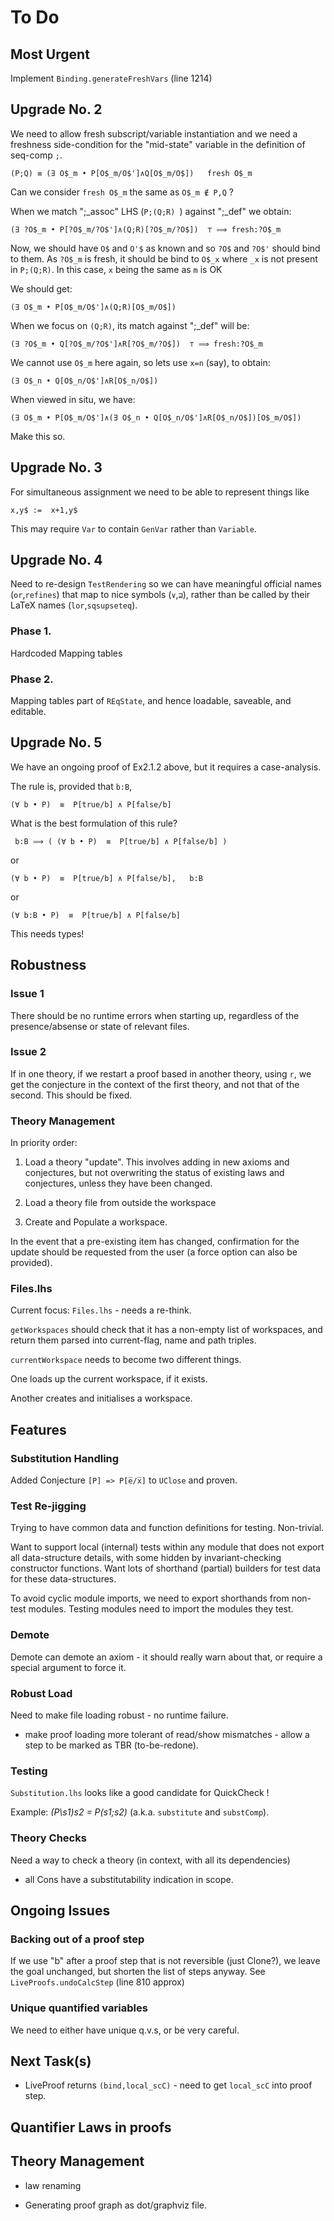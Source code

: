 # To Do

## Most Urgent

Implement `Binding.generateFreshVars` (line 1214)

## Upgrade No. 2

We need to allow fresh subscript/variable instantiation
and we need a freshness side-condition for the "mid-state" variable in the definition of seq-comp `;`.

```
(P;Q) ≡ (∃ O$_m • P[O$_m/O$']∧Q[O$_m/O$])   fresh O$_m
```
Can we consider `fresh O$_m` the same as `O$_m ∉ P,Q` ?

When we match ";\_assoc" LHS (`P;(Q;R) `) against ";\_def" we obtain:

```
(∃ ?O$_m • P[?O$_m/?O$']∧(Q;R)[?O$_m/?O$])  ⊤ ⟹ fresh:?O$_m
```
Now, we should have `O$` and `O'$` as known
and so `?O$` and `?O$'` should bind to them. 
As `?O$_m` is fresh, it should be bind to `O$_x` where `_x` is not present in `P;(Q;R)`. In this case, `x` being the same as `m`
is OK

We should get:

```
(∃ O$_m • P[O$_m/O$']∧(Q;R)[O$_m/O$]) 
```

When we focus on `(Q;R)`, its match against ";\_def" will be:

```
(∃ ?O$_m • Q[?O$_m/?O$']∧R[?O$_m/?O$])  ⊤ ⟹ fresh:?O$_m
```

We cannot use `O$_m` here again, so lets use `x=n` (say), to obtain:

```
(∃ O$_n • Q[O$_n/O$']∧R[O$_n/O$]) 
```
When viewed in situ, we have:

```
(∃ O$_m • P[O$_m/O$']∧(∃ O$_n • Q[O$_n/O$']∧R[O$_n/O$])[O$_m/O$])
```

Make this so.



## Upgrade No. 3

For simultaneous assignment we need to be able to represent
things like

`x,y$ :=  x+1,y$`

This may require `Var` to contain `GenVar` rather than `Variable`.

## Upgrade No. 4

Need to re-design `TestRendering` so we can have meaningful 
official names (`or`,`refines`) 
that map to nice symbols (`∨`,`⊒`),
rather than be called by their LaTeX names (`lor`,`sqsupseteq`).

### Phase 1.
  Hardcoded Mapping tables
  
### Phase 2.
  Mapping tables part of `REqState`,
  and hence loadable, saveable, and editable.

## Upgrade No. 5

We have an ongoing proof of Ex2.1.2 above, but it requires
a case-analysis.

The rule is, provided that `b:B`,

```
(∀ b • P)  ≡  P[true/b] ∧ P[false/b]
```

What is the best formulation of this rule?

```
 b:B ⟹ ( (∀ b • P)  ≡  P[true/b] ∧ P[false/b] )
```

or

```
(∀ b • P)  ≡  P[true/b] ∧ P[false/b],   b:B
```

or

```
(∀ b:B • P)  ≡  P[true/b] ∧ P[false/b]
```

This needs types!

## Robustness

### Issue 1
 
  There should be no runtime errors when starting up, regardless of the presence/absense or state of relevant files.

### Issue 2

If in one theory, if we restart a proof based in another theory, using `r`, we get the conjecture in the context of the first theory, and not that of the second. This should be fixed.



### Theory Management

In priority order:

1. Load a theory "update".
   This involves adding in new axioms and conjectures,
   but not overwriting the status of existing laws and conjectures,
   unless they have been changed.

2. Load a theory file from outside the workspace

3. Create and Populate a workspace.


In the event that a pre-existing item has changed,
confirmation for the update should be requested from the user
(a force option can also be provided).


### Files.lhs

Current focus: `Files.lhs` - needs a re-think.

`getWorkspaces` should check that it has a non-empty list of workspaces,
and return them parsed into current-flag, name and path triples.

`currentWorkspace` needs to become two different things.

One loads up the current workspace, if it exists.

Another creates and initialises a workspace.

## Features

### Substitution Handling


Added Conjecture `[P] => P[e̅/x̅]` to `UClose` and proven.




  
### Test Re-jigging

Trying to have common data and function definitions for testing. Non-trivial.

Want to support local (internal) tests within any module that does not export
all data-structure details, with some hidden by invariant-checking constructor functions.
Want lots of shorthand (partial) builders for test data for these data-structures.

To avoid cyclic module imports, we need to export shorthands from non-test modules.
Testing modules need to import the modules they test.


### Demote

 Demote can demote an axiom - it should really warn about that, or require a special argument to force it.

### Robust Load
Need to make file loading robust - no runtime failure.

* make proof loading more tolerant of read/show mismatches - allow a step to be marked as TBR (to-be-redone).

### Testing

`Substitution.lhs` looks like a good candidate for QuickCheck !

Example:  *(P\s1)s2 = P(s1;s2)* (a.k.a. `substitute` and `substComp`).

### Theory Checks

Need a way to check a theory (in context, with all its dependencies)

* all Cons have a substitutability indication in scope.

## Ongoing Issues

### Backing out of a proof step

If we use "b" after a proof step that is not reversible (just Clone?), we leave the goal unchanged,
but shorten the list of steps anyway. See `LiveProofs.undoCalcStep` (line 810 approx)

### Unique quantified variables


We need to either have unique q.v.s, or be very careful. 



## Next Task(s)


 
* LiveProof returns `(bind,local_scC)` - need to get `local_scC` into proof step.




## Quantifier Laws in proofs

## Theory Management

* law renaming

* Generating proof graph as dot/graphviz file.
  